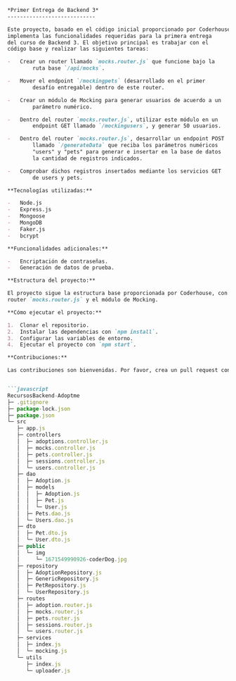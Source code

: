 
```md
*Primer Entrega de Backend 3*
----------------------------

Este proyecto, basado en el código inicial proporcionado por Coderhouse, 
implementa las funcionalidades requeridas para la primera entrega 
del curso de Backend 3. El objetivo principal es trabajar con el 
código base y realizar las siguientes tareas:

-   Crear un router llamado `mocks.router.js` que funcione bajo la 
        ruta base `/api/mocks`.

-   Mover el endpoint `/mockingpets` (desarrollado en el primer 
        desafío entregable) dentro de este router.

-   Crear un módulo de Mocking para generar usuarios de acuerdo a un
        parámetro numérico.

-   Dentro del router `mocks.router.js`, utilizar este módulo en un 
        endpoint GET llamado `/mockingusers`, y generar 50 usuarios.

-   Dentro del router `mocks.router.js`, desarrollar un endpoint POST 
        llamado `/generateData` que reciba los parámetros numéricos 
        "users" y "pets" para generar e insertar en la base de datos 
        la cantidad de registros indicados.

-   Comprobar dichos registros insertados mediante los servicios GET 
        de users y pets.

**Tecnologías utilizadas:**

-   Node.js
-   Express.js
-   Mongoose
-   MongoDB
-   Faker.js
-   bcrypt

**Funcionalidades adicionales:**

-   Encriptación de contraseñas.
-   Generación de datos de prueba.

**Estructura del proyecto:**

El proyecto sigue la estructura base proporcionada por Coderhouse, con la adición del 
router `mocks.router.js` y el módulo de Mocking.

**Cómo ejecutar el proyecto:**

1.  Clonar el repositorio.
2.  Instalar las dependencias con `npm install`.
3.  Configurar las variables de entorno.
4.  Ejecutar el proyecto con `npm start`.

**Contribuciones:**

Las contribuciones son bienvenidas. Por favor, crea un pull request con tus cambios.


```javascript
RecursosBackend-Adoptme
├─ .gitignore
├─ package-lock.json
├─ package.json
└─ src
   ├─ app.js
   ├─ controllers
   │  ├─ adoptions.controller.js
   │  ├─ mocks.controller.js
   │  ├─ pets.controller.js
   │  ├─ sessions.controller.js
   │  └─ users.controller.js
   ├─ dao
   │  ├─ Adoption.js
   │  ├─ models
   │  │  ├─ Adoption.js
   │  │  ├─ Pet.js
   │  │  └─ User.js
   │  ├─ Pets.dao.js
   │  └─ Users.dao.js
   ├─ dto
   │  ├─ Pet.dto.js
   │  └─ User.dto.js
   ├─ public
   │  └─ img
   │     └─ 1671549990926-coderDog.jpg
   ├─ repository
   │  ├─ AdoptionRepository.js
   │  ├─ GenericRepository.js
   │  ├─ PetRepository.js
   │  └─ UserRepository.js
   ├─ routes
   │  ├─ adoption.router.js
   │  ├─ mocks.router.js
   │  ├─ pets.router.js
   │  ├─ sessions.router.js
   │  └─ users.router.js
   ├─ services
   │  ├─ index.js
   │  └─ mocking.js
   └─ utils
      ├─ index.js
      └─ uploader.js
```
